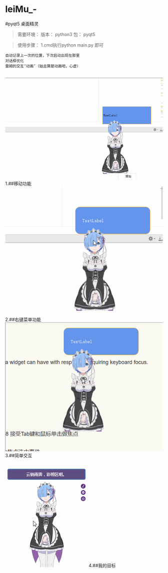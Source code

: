 # leiMu_-
#pyqt5 桌面精灵
>需要环境：
>版本：
python3
>包：
pyqt5

>使用步骤：
1.cmd执行python main.py 即可
```
自动记录上一次的位置，下次启动出现在那里
对话框优化
雷姆的交互‘动画’（姑且算是动画吧，心虚）


```
![移动功能](https://github.com/frankcreating/leiMu_-/blob/master/gif/move.gif)
<br>
1.##移动功能
<br/>
![右键菜单功能](https://github.com/frankcreating/leiMu_-/blob/master/gif/btn.gif)
</br>
2.##右键菜单功能
</br>
![简单交互](https://github.com/frankcreating/leiMu_-/blob/master/gif/focus.gif)
</br>
3.##简单交互
</br>
![我的目标](https://github.com/frankcreating/leiMu_-/blob/master/gif/test.gif)
4.##我的目标
</br>

